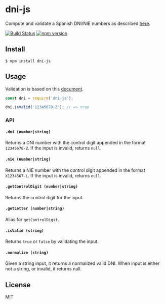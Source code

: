 # dni-js

Compute and validate a Spanish DNI/NIE numbers as described [here](http://www.interior.gob.es/web/servicios-al-ciudadano/dni/calculo-del-digito-de-control-del-nif-nie).

[![Build Status](https://travis-ci.org/albertfdp/dni-js.svg?branch=master)](https://travis-ci.org/albertfdp/dni-js)
[![npm version](https://badge.fury.io/js/dni-js.svg)](https://badge.fury.io/js/dni-js)

## Install

```
$ npm install dni-js
```

## Usage

Validation is based on this [document](http://www.interior.gob.es/web/servicios-al-ciudadano/dni/calculo-del-digito-de-control-del-nif-nie).

```js
const dni = require('dni-js');

dni.isValid('12345678-Z'); // => true
```

### API

#### `.dni (number|string)`

Returns a DNI number with the control digit appended in the format `12345678-Z`. If the input is invalid,
returns `null`.

#### `.nie (number|string)`

Returns a NIE number with the control digit appended in the format `X1234567-L`. If the input is invalid,
returns `null`.

#### `.getControlDigit (number|string)`

Returns the control digit for the input.

#### `.getLetter (number|string)`

Alias for `getControlDigit`.

#### `.isValid (string)`

Returns `true` or `false` by validating the input.

#### `.normalize (string)`

Given a string input, it returns a normalized valid DNI. When input is either not a string, or invalid, it returns null.

## License

MIT

